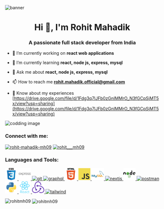 <img src="https://i.ytimg.com/vi/8HmV0v0ccqI/maxresdefault.jpg" width="100%" height="300" alt="banner">

<h1 align="center">Hi 👋, I'm Rohit Mahadik</h1>
<h3 align="center">A passionate full stack developer from India</h3>

- 🔭 I’m currently working on **react web applications**

- 🌱 I’m currently learning **react, node js, express, mysql**

- 💬 Ask me about **react, node js, express, mysql**

- 📫 How to reach me **rohit.mahadik.official@gmail.com**

- 📄 Know about my experiences [https://drive.google.com/file/d/1Fdg3q7lJFb0zGnIMMrO_N3fGCpSjMT5x/view?usp=sharing](https://drive.google.com/file/d/1Fdg3q7lJFb0zGnIMMrO_N3fGCpSjMT5x/view?usp=sharing)

<img src="https://cdn.dribbble.com/users/1162077/screenshots/3848914/programmer.gif" alt="codding image" widht="70%" style="display: block; margin: 0 auto;">
<h3 align="left">Connect with me:</h3>
<p align="left">
<a href="https://linkedin.com/in/rohit-mahadik-mh09" target="blank"><img align="center" src="https://raw.githubusercontent.com/rahuldkjain/github-profile-readme-generator/master/src/images/icons/Social/linked-in-alt.svg" alt="rohit-mahadik-mh09" height="30" width="40" /></a>
<a href="https://instagram.com/rohit___mh09" target="blank"><img align="center" src="https://raw.githubusercontent.com/rahuldkjain/github-profile-readme-generator/master/src/images/icons/Social/instagram.svg" alt="rohit___mh09" height="30" width="40" /></a>
</p>

<h3 align="left">Languages and Tools:</h3>
<p align="left"> <a href="https://www.w3schools.com/css/" target="_blank" rel="noreferrer"> <img src="https://raw.githubusercontent.com/devicons/devicon/master/icons/css3/css3-original-wordmark.svg" alt="css3" width="40" height="40"/> </a> <a href="https://expressjs.com" target="_blank" rel="noreferrer"> <img src="https://raw.githubusercontent.com/devicons/devicon/master/icons/express/express-original-wordmark.svg" alt="express" width="40" height="40"/> </a> <a href="https://git-scm.com/" target="_blank" rel="noreferrer"> <img src="https://www.vectorlogo.zone/logos/git-scm/git-scm-icon.svg" alt="git" width="40" height="40"/> </a> <a href="https://graphql.org" target="_blank" rel="noreferrer"> <img src="https://www.vectorlogo.zone/logos/graphql/graphql-icon.svg" alt="graphql" width="40" height="40"/> </a> <a href="https://www.w3.org/html/" target="_blank" rel="noreferrer"> <img src="https://raw.githubusercontent.com/devicons/devicon/master/icons/html5/html5-original-wordmark.svg" alt="html5" width="40" height="40"/> </a> <a href="https://developer.mozilla.org/en-US/docs/Web/JavaScript" target="_blank" rel="noreferrer"> <img src="https://raw.githubusercontent.com/devicons/devicon/master/icons/javascript/javascript-original.svg" alt="javascript" width="40" height="40"/> </a> <a href="https://www.mysql.com/" target="_blank" rel="noreferrer"> <img src="https://raw.githubusercontent.com/devicons/devicon/master/icons/mysql/mysql-original-wordmark.svg" alt="mysql" width="40" height="40"/> </a> <a href="https://nextjs.org/" target="_blank" rel="noreferrer"> <img src="https://cdn.worldvectorlogo.com/logos/nextjs-2.svg" alt="nextjs" width="40" height="40"/> </a> <a href="https://nodejs.org" target="_blank" rel="noreferrer"> <img src="https://raw.githubusercontent.com/devicons/devicon/master/icons/nodejs/nodejs-original-wordmark.svg" alt="nodejs" width="40" height="40"/> </a> <a href="https://postman.com" target="_blank" rel="noreferrer"> <img src="https://www.vectorlogo.zone/logos/getpostman/getpostman-icon.svg" alt="postman" width="40" height="40"/> </a> <a href="https://www.python.org" target="_blank" rel="noreferrer"> <img src="https://raw.githubusercontent.com/devicons/devicon/master/icons/python/python-original.svg" alt="python" width="40" height="40"/> </a> <a href="https://reactjs.org/" target="_blank" rel="noreferrer"> <img src="https://raw.githubusercontent.com/devicons/devicon/master/icons/react/react-original-wordmark.svg" alt="react" width="40" height="40"/> </a> <a href="https://redux.js.org" target="_blank" rel="noreferrer"> <img src="https://raw.githubusercontent.com/devicons/devicon/master/icons/redux/redux-original.svg" alt="redux" width="40" height="40"/> </a> <a href="https://tailwindcss.com/" target="_blank" rel="noreferrer"> <img src="https://www.vectorlogo.zone/logos/tailwindcss/tailwindcss-icon.svg" alt="tailwind" width="40" height="40"/> </a> </p>

<p><img align="left" src="https://github-readme-stats.vercel.app/api/top-langs?username=rohitmh09&show_icons=true&locale=en&layout=compact" alt="rohitmh09" /></p>

<p>&nbsp;<img align="center" src="https://github-readme-stats.vercel.app/api?username=rohitmh09&show_icons=true&locale=en" alt="rohitmh09" /></p>
